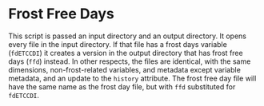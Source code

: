 # Frost Free Days

This script is passed an input directory and an output directory. It opens every file in the input directory. If that file has a frost days variable (`fdETCCDI`) it creates a version in the output directory that has frost free days (`ffd`) instead. In other respects, the files are identical, with the same dimensions,  non-frost-related variables, and metadata except variable metadata, and an update to the `history` attribute. The frost free day file will have the same name as the frost day file, but with `ffd` substituted for `fdETCCDI`.